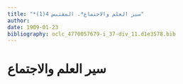 ```yaml
---
title: "*سير العلم والاجتماع*. المقتبس 4(1)"
author: 
date: 1909-01-23
bibliography: oclc_4770057679-i_37-div_11.d1e3578.bib
---
```




#  سير العلم والاجتماع 

 